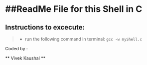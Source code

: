 ##ReadMe File for this Shell in C
=======================================================


## Instructions to excecute:

> - run the following command in terminal:
    ``` gcc -w myShell.c ```

Coded by :

** Vivek Kaushal ** 
